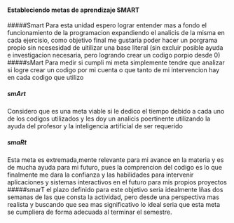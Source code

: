 #### Estableciendo metas de aprendizaje SMART
#####Smart
Para esta unidad espero lograr entender mas a fondo el funcionamiento de la programacion expandiendo el analicis de la misma en cada ejercisio, como objetivo final me gustaria poder hacer un porgrama propio sin ncesesidad
de uitilizar una base literal (sin excluir posible ayuda e investigacion necesaria, pero logrando crear un codigo porpio desde 0)
#####sMart
Para medir si cumpli mi meta simplemente tendre que analizar si logre crear un codigo por mi cuenta o que tanto de mi intervencion hay en cada codigo que utilizo
##### smArt
Considero que es una meta viable si le dedico el tiempo debido a cada uno de los codigos utilizados y les doy un analicis poertinente utilizando la ayuda del profesor y la inteligencia artificial de ser requerido
##### smaRt
Esta meta es extremada,mente relevante para mi avance en la materia y es de mucha ayuda para mi futuro, pues la comprencion del codigo es lo que finalmente me dara la confianza y las habilidades para intervenir 
aplicaciones y sistemas interactivos en el futuro para mis propios proyectos
#####smarT
el plazo definido para este objetivo seria idealmente lñas dos semanas de las que consta la actividad, pero desde una perspectiva mas realista y buscando que sea mas significativo lo ideal seria que esta meta se cumpliera
de forma adecuada al terminar el semestre. 
